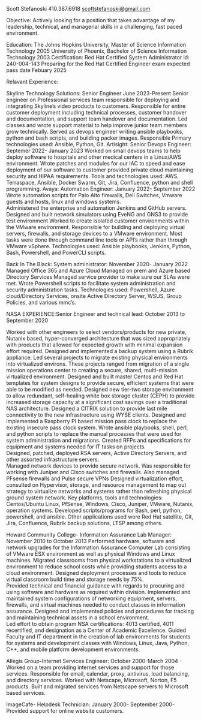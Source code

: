 Scott Stefanoski
410.387.6918 scottstefanoski@gmail.com

Objective: Actively looking for a position that takes advantage of my leadership, technical, and managerial skills in a challenging, fast paced environment.

Education:  The Johns Hopkins University, Master of Science Information Technology 2005
                      University of Phoenix, Bachelor of Science Information Technology 2003
Certification: Red Hat Certified System Administrator id: 240-004-143
                       Preparing for the Red Hat Certified Engineer exam expected pass date Febuary 2025 

Relavant Experience:

Skyline Technology Solutions:  Senior Engineer June 2023-Present
Senior engineer on Professional services team responsible for deploying and integrating Skyline’s video products to customers.  Responsible for entire customer deployment including technical processes, customer handover and documentation, and support team handover and documentation.
Led classes and wrote support material to help improve junior team members grow technically.
Served as devops engineer writing ansible playbooks, python and bash scripts, and building packer images.
Responsible 
Primary technologies used: Ansible, Python, Git.
Artisight: Senior Devops Engineer: Septemer 2022- January 2023
Worked on small devops teams to help deploy software to hospitals and other medical centers in a Linux/AWS environment.
Wrote patches and modules for our IAC to speed and ease deployment of our software to customer provided private cloud maintaining security and HIPAA requirements.
Tools and technologies used: AWS, Terraspace, Ansible, Docker Swarm, Git, Jira, Confluence, python and shell programming.
Avaya: Automation Engineer: January 2022- September 2022
Wrote automation scripts for Palo Alto firewalls, Dell Switches, Vmware guests and hosts, linux and windows systems.  
Administered the enterprise and automation Jenkins and GitHub servers.
Designed and built network simulators using EveNG and GNS3 to provide test environment 
Worked to create isolated customer environments within the VMware environment.  Responsible for building and deploying virtual servers, firewalls, and storage devices to a VMware environment.  Most tasks were done through command line tools or API’s rather than through VMware vSphere.
Technologies used: Ansible playbooks, Jenkins, Python, Bash, Powershell, and PowerCLI scripts.

Back In The Black:  System administrator: November 2020- January 2022
Managed Office 365 and Azure Cloud
Managed on prem and Azure based Directory Services
Managed service provider to make sure our SLAs were met.
Wrote Powershell scripts to facilitate system administration and security administration tasks.
Technologies used: Powershell, Azure cloud/Directory Services, onsite Active Directory Server, WSUS, Group Policies, and various mmc’s.

NASA EXPERIENCE:Senior Engineer and technical lead: October 2013 to September 2020

Worked with other engineers to select vendors/products for new private, Nutanix based, hyper-converged architecture that was sized appropriately with products that allowed for expected growth with minimal expansion effort required.
Designed and implemented a backup system using a Rubrik appliance.
Led several projects to migrate existing physical environments into virtualized environs.  These projects ranged from migration of a single mission operations center to creating a secure, shared, multi-mission virtualized environment.
Designed and built master Centos and Red Hat templates for system designs to provide secure, efficient systems that were able to be modified as needed.
Designed new tier-two storage environment to allow redundant, self-healing white box storage cluster (CEPH) to provide increased storage capacity at a significant cost savings over a traditional NAS architecture.
Designed a CITRIX solution to provide last mile connectivity to the new infrastructure using WYSE clients.
Designed and implemented a Raspberry PI based mission pass clock to replace the existing insecure pass clock system.
Wrote ansible playbooks, shell, perl, and python scripts to replace the manual processes that were used for system administration and migrations.
Created RFPs and specifications for equipment and systems needed for IT tasks on projects.  
Designed, patched, deployed RSA servers, Active Directory Servers, and other assorted infrastructure servers.  
Managed network devices to provide secure network.  Was responsible for working with Juniper and Cisco switches and firewalls.  Also managed PFsense firewalls and Pulse secure VPNs
Designed virtualization effort, consulted on Hypervisor, storage, and resource management to map out strategy to virtualize networks and systems rather than refreshing physical ground system network.
Key platforms, tools and technologies: Centos/Ubuntu Linux, PfSense, Windows, Cisco, Juniper, VMware, Nutanix, operation systems.  Developed scripts/programs for Bash, perl, python, powershell, and ansible.  Other applications used were Red Hat satellite, Git, Jira, Confluence, Rubrik backup solutions, LTSP among others.

Howard Community College- Information Assurance Lab Manager: November 2010 to October 2013
Performed hardware, software and network upgrades for the Information Assurance Computer Lab consisting of VMware ESX environment as well as physical Windows and Linux machines.  Migrated classrooms from physical workstations to a virtualized environment to reduce school costs while providing students access to a cloud environment.  Designed deployment processes and tools to reduce virtual classroom build time and storage needs by 75%.  
Provided technical and financial guidance with regards to procuring and using software and hardware as required within division.
Implemented and maintained system configurations of networking equipment, servers, firewalls, and virtual machines needed to conduct classes in information assurance.
Designed and implemented policies and procedures for tracking and maintaining technical assets in a school environment.  
Led effort to obtain program NSA certifications: 4013 certified, 4011 recertified, and designation as a Center of Academic Excellence.
Guided Faculty and IT department in the creation of lab environments for students for systems and development classes with Windows, Linux, Java, Python, C++, and mobile platform development environments.

Allegis Group-Internet Services Engineer: October 2000-March 2004 - 
Worked on a team providing internet services and support for those services.  Responsible for email, calendar, proxy, antivirus, load balancing,  and directory services. 
Worked with Netscape, Microsoft, Norton, F5 products.  Built and migrated services from Netscape servers to Microsoft based services.

ImageCafe- Helpdesk Technician: January 2000- September 2000- Provided support for online website customers.

